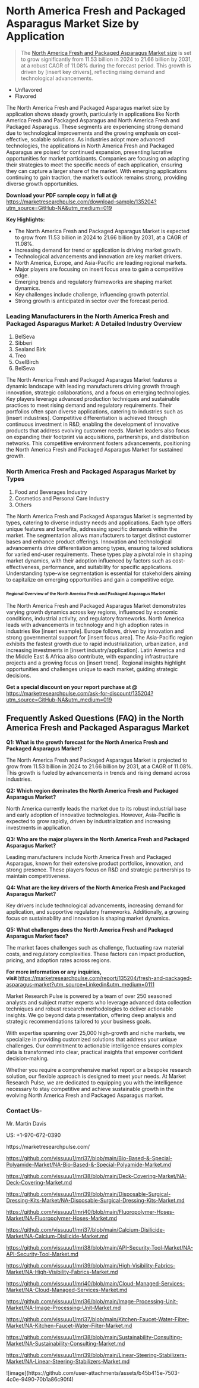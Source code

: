<h1>North America Fresh and Packaged Asparagus Market&nbsp;Size by Application</h1><blockquote><p>The <a href="https://marketresearchpulse.com/download-sample/135204?utm_source=GitHub-NA&amp;utm_medium=019">North America Fresh and Packaged Asparagus Market size</a> is set to grow significantly from 11.53 billion in 2024 to 21.66 billion by 2031, at a robust CAGR of 11.08% during the forecast period. This growth is driven by [insert key drivers], reflecting rising demand and technological advancements.</p></blockquote><ul><li>Unflavored<li> Flavored</li></ul><p>The North America Fresh and Packaged Asparagus market size by application shows steady growth, particularly in applications like North America Fresh and Packaged Asparagus and North America Fresh and Packaged Asparagus. These segments are experiencing strong demand due to technological improvements and the growing emphasis on cost-effective, scalable solutions. As industries adopt more advanced technologies, the applications in North America Fresh and Packaged Asparagus are poised for continued expansion, presenting lucrative opportunities for market participants. Companies are focusing on adapting their strategies to meet the specific needs of each application, ensuring they can capture a larger share of the market. With emerging applications continuing to gain traction, the market’s outlook remains strong, providing diverse growth opportunities.</p><p><strong>Download your PDF sample copy in full at @ </strong><a href="https://marketresearchpulse.com/download-sample/135204?utm_source=GitHub-NA&amp;utm_medium=019">https://marketresearchpulse.com/download-sample/135204?utm_source=GitHub-NA&amp;utm_medium=019</a></p><p><strong>Key Highlights: </strong></p><ul><li>The North America Fresh and Packaged Asparagus Market is expected to grow from 11.53 billion in 2024 to 21.66 billion by 2031, at a CAGR of 11.08%.</li><li>Increasing demand for trend or application is driving market growth.</li><li>Technological advancements and innovation are key market drivers.</li><li>North America, Europe, and Asia-Pacific are leading regional markets.</li><li>Major players are focusing on insert focus area to gain a competitive edge.</li><li>Emerging trends and regulatory frameworks are shaping market dynamics.</li><li>Key challenges include challenge, influencing growth potential.</li><li>Strong growth is anticipated in sector over the forecast period.</li></ul><h3>Leading Manufacturers in the North America Fresh and Packaged Asparagus Market: A Detailed Industry Overview</h3><ol><li>BelSeva</li><li>Sibberi</li><li>Sealand Birk</li><li>Treo</li><li>OselBirch</li><li>BelSeva</li></ol><div class="flex max-w-full flex-col flex-grow"><div class="min-h-8 text-message flex w-full flex-col items-end gap-2 whitespace-normal break-words [.text-message+&amp;]:mt-5" dir="auto" data-message-author-role="assistant" data-message-id="fd8432e4-4910-450d-b182-61b7bfb0a01f" data-message-model-slug="gpt-4o"><div class="flex w-full flex-col gap-1 empty:hidden first:pt-[3px]"><div class="markdown prose w-full break-words dark:prose-invert light"><p>The North America Fresh and Packaged Asparagus Market features a dynamic landscape with leading manufacturers driving growth through innovation, strategic collaborations, and a focus on emerging technologies. Key players leverage advanced production techniques and sustainable practices to meet rising demand and regulatory requirements. Their portfolios often span diverse applications, catering to industries such as [insert industries]. Competitive differentiation is achieved through continuous investment in R&amp;D, enabling the development of innovative products that address evolving customer needs. Market leaders also focus on expanding their footprint via acquisitions, partnerships, and distribution networks. This competitive environment fosters advancements, positioning the North America Fresh and Packaged Asparagus Market for sustained growth.</p></div></div></div></div><h3>North America Fresh and Packaged Asparagus Market by Types</h3><ol><li>Food and Beverages Industry<li> Cosmetics and Personal Care Industry<li> Others</li></ol><div class="flex max-w-full flex-col flex-grow"><div class="min-h-8 text-message flex w-full flex-col items-end gap-2 whitespace-normal break-words [.text-message+&amp;]:mt-5" dir="auto" data-message-author-role="assistant" data-message-id="084470be-0bb7-4664-bddf-5156b4f41249" data-message-model-slug="gpt-4o-mini"><div class="flex w-full flex-col gap-1 empty:hidden first:pt-[3px]"><div class="markdown prose w-full break-words dark:prose-invert light"><p>The North America Fresh and Packaged Asparagus Market is segmented by types, catering to diverse industry needs and applications. Each type offers unique features and benefits, addressing specific demands within the market. The segmentation allows manufacturers to target distinct customer bases and enhance product offerings. Innovation and technological advancements drive differentiation among types, ensuring tailored solutions for varied end-user requirements. These types play a pivotal role in shaping market dynamics, with their adoption influenced by factors such as cost-effectiveness, performance, and suitability for specific applications. Understanding type-wise segmentation is essential for stakeholders aiming to capitalize on emerging opportunities and gain a competitive edge.</p></div></div></div></div><h3><span style="font-size: 11px;">Regional Overview of the North America Fresh and Packaged Asparagus Market</span></h3><div class="flex max-w-full flex-col flex-grow"><div class="min-h-8 text-message flex w-full flex-col items-end gap-2 whitespace-normal break-words [.text-message+&amp;]:mt-5" dir="auto" data-message-author-role="assistant" data-message-id="e9038762-ce64-4e30-91c9-9bd413514231" data-message-model-slug="gpt-4o-mini"><div class="flex w-full flex-col gap-1 empty:hidden first:pt-[3px]"><div class="markdown prose w-full break-words dark:prose-invert light"><p>The North America Fresh and Packaged Asparagus Market demonstrates varying growth dynamics across key regions, influenced by economic conditions, industrial activity, and regulatory frameworks. North America leads with advancements in technology and high adoption rates in industries like [insert example]. Europe follows, driven by innovation and strong governmental support for [insert focus area]. The Asia-Pacific region exhibits the fastest growth due to rapid industrialization, urbanization, and increasing investments in [insert industry/application]. Latin America and the Middle East &amp; Africa also contribute, with expanding infrastructure projects and a growing focus on [insert trend]. Regional insights highlight opportunities and challenges unique to each market, guiding strategic decisions.</p></div></div></div></div><p><strong>Get a special discount on your report purchase at @ </strong><a href="https://marketresearchpulse.com/ask-for-discount/135204?utm_source=GitHub-NA&amp;utm_medium=019">https://marketresearchpulse.com/ask-for-discount/135204?utm_source=GitHub-NA&amp;utm_medium=019</a></p><h2>Frequently Asked Questions (FAQ) in the North America Fresh and Packaged Asparagus Market</h2><p><strong>Q1: What is the growth forecast for the North America Fresh and Packaged Asparagus Market?</strong></p><p>The North America Fresh and Packaged Asparagus Market is projected to grow from 11.53 billion in 2024 to 21.66 billion by 2031, at a CAGR of 11.08%. This growth is fueled by advancements in trends and rising demand across industries.</p><p><strong>Q2: Which region dominates the North America Fresh and Packaged Asparagus Market?</strong></p><p>North America currently leads the market due to its robust industrial base and early adoption of innovative technologies. However, Asia-Pacific is expected to grow rapidly, driven by industrialization and increasing investments in application.</p><p><strong>Q3: Who are the major players in the North America Fresh and Packaged Asparagus Market?</strong></p><p>Leading manufacturers include North America Fresh and Packaged Asparagus, known for their extensive product portfolios, innovation, and strong presence. These players focus on R&amp;D and strategic partnerships to maintain competitiveness.</p><p><strong>Q4: What are the key drivers of the North America Fresh and Packaged Asparagus Market?</strong></p><p>Key drivers include technological advancements, increasing demand for application, and supportive regulatory frameworks. Additionally, a growing focus on sustainability and innovation is shaping market dynamics.</p><p><strong>Q5: What challenges does the North America Fresh and Packaged Asparagus Market face?</strong></p><p>The market faces challenges such as challenge, fluctuating raw material costs, and regulatory complexities. These factors can impact production, pricing, and adoption rates across regions.</p><p><strong>For more information or any inquiries, visit&nbsp;</strong><a href="https://marketresearchpulse.com/report/135204/fresh-and-packaged-asparagus-market?utm_source=Linkedin&utm_medium=0111">https://marketresearchpulse.com/report/135204/fresh-and-packaged-asparagus-market?utm_source=Linkedin&utm_medium=0111</a></p><p>Market Research Pulse is powered by a team of over 250 seasoned analysts and subject matter experts who leverage advanced data collection techniques and robust research methodologies to deliver actionable insights. We go beyond data presentation, offering deep analysis and strategic recommendations tailored to your business goals.</p><p>With expertise spanning over 25,000 high-growth and niche markets, we specialize in providing customized solutions that address your unique challenges. Our commitment to actionable intelligence ensures complex data is transformed into clear, practical insights that empower confident decision-making.</p><p>Whether you require a comprehensive market report or a bespoke research solution, our flexible approach is designed to meet your needs. At Market Research Pulse, we are dedicated to equipping you with the intelligence necessary to stay competitive and achieve sustainable growth in the evolving North America Fresh and Packaged Asparagus market.</p><h3><strong>Contact Us-</strong></h3><p>Mr. Martin Davis</p><p>US: +1-970-672-0390</p><p>https://marketresearchpulse.com/</p><p><a href="https://github.com/vissuuu1/mri37/blob/main/Bio-Based-&-Special-Polyamide-Market/NA-Bio-Based-&-Special-Polyamide-Market.md">https://github.com/vissuuu1/mri37/blob/main/Bio-Based-&-Special-Polyamide-Market/NA-Bio-Based-&-Special-Polyamide-Market.md</a></p><p><a href="https://github.com/vissuuu1/mri38/blob/main/Deck-Covering-Market/NA-Deck-Covering-Market.md">https://github.com/vissuuu1/mri38/blob/main/Deck-Covering-Market/NA-Deck-Covering-Market.md</a></p><p><a href="https://github.com/vissuuu1/mri39/blob/main/Disposable-Surgical-Dressing-Kits-Market/NA-Disposable-Surgical-Dressing-Kits-Market.md">https://github.com/vissuuu1/mri39/blob/main/Disposable-Surgical-Dressing-Kits-Market/NA-Disposable-Surgical-Dressing-Kits-Market.md</a></p><p><a href="https://github.com/vissuuu1/mri40/blob/main/Fluoropolymer-Hoses-Market/NA-Fluoropolymer-Hoses-Market.md">https://github.com/vissuuu1/mri40/blob/main/Fluoropolymer-Hoses-Market/NA-Fluoropolymer-Hoses-Market.md</a></p><p><a href="https://github.com/vissuuu1/mri37/blob/main/Calcium-Disilicide-Market/NA-Calcium-Disilicide-Market.md">https://github.com/vissuuu1/mri37/blob/main/Calcium-Disilicide-Market/NA-Calcium-Disilicide-Market.md</a></p><p><a href="https://github.com/vissuuu1/mri38/blob/main/API-Security-Tool-Market/NA-API-Security-Tool-Market.md">https://github.com/vissuuu1/mri38/blob/main/API-Security-Tool-Market/NA-API-Security-Tool-Market.md</a></p><p><a href="https://github.com/vissuuu1/mri39/blob/main/High-Visibility-Fabrics-Market/NA-High-Visibility-Fabrics-Market.md">https://github.com/vissuuu1/mri39/blob/main/High-Visibility-Fabrics-Market/NA-High-Visibility-Fabrics-Market.md</a></p><p><a href="https://github.com/vissuuu1/mri40/blob/main/Cloud-Managed-Services-Market/NA-Cloud-Managed-Services-Market.md">https://github.com/vissuuu1/mri40/blob/main/Cloud-Managed-Services-Market/NA-Cloud-Managed-Services-Market.md</a></p><p><a href="https://github.com/vissuuu1/mri36/blob/main/Image-Processing-Unit-Market/NA-Image-Processing-Unit-Market.md">https://github.com/vissuuu1/mri36/blob/main/Image-Processing-Unit-Market/NA-Image-Processing-Unit-Market.md</a></p><p><a href="https://github.com/vissuuu1/mri37/blob/main/Kitchen-Faucet-Water-Filter-Market/NA-Kitchen-Faucet-Water-Filter-Market.md">https://github.com/vissuuu1/mri37/blob/main/Kitchen-Faucet-Water-Filter-Market/NA-Kitchen-Faucet-Water-Filter-Market.md</a></p><p><a href="https://github.com/vissuuu1/mri38/blob/main/Sustainability-Consulting-Market/NA-Sustainability-Consulting-Market.md">https://github.com/vissuuu1/mri38/blob/main/Sustainability-Consulting-Market/NA-Sustainability-Consulting-Market.md</a></p><p><a href="https://github.com/vissuuu1/mri39/blob/main/Linear-Steering-Stabilizers-Market/NA-Linear-Steering-Stabilizers-Market.md">https://github.com/vissuuu1/mri39/blob/main/Linear-Steering-Stabilizers-Market/NA-Linear-Steering-Stabilizers-Market.md</a></p>
![image](https://github.com/user-attachments/assets/b45b415e-7503-4c0e-9490-70b1a86c90f4)

